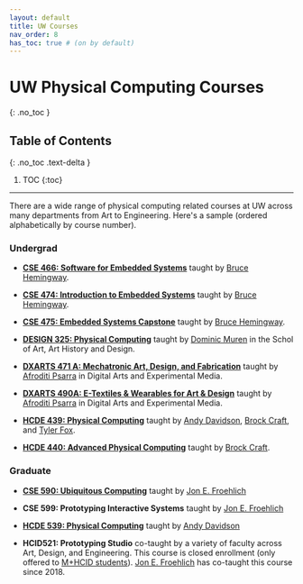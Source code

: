 ```yaml
---
layout: default
title: UW Courses
nav_order: 8
has_toc: true # (on by default)
---
```

# UW Physical Computing Courses
{: .no_toc }

## Table of Contents
{: .no_toc .text-delta }

1. TOC
{:toc}
---

There are a wide range of physical computing related courses at UW across many departments from Art to Engineering. Here's a sample (ordered alphabetically by course number).

### Undergrad

- [**CSE 466: Software for Embedded Systems**](http://courses.cs.washington.edu/courses/cse466/) taught by [Bruce Hemingway](https://www.cs.washington.edu/people/faculty/bruceh).
  
- [**CSE 474: Introduction to Embedded Systems**](http://courses.cs.washington.edu/courses/cse474/) taught by [Bruce Hemingway](https://www.cs.washington.edu/people/faculty/bruceh).

- [**CSE 475: Embedded Systems Capstone**](https://courses.cs.washington.edu/courses/cse475/) taught by [Bruce Hemingway](https://www.cs.washington.edu/people/faculty/bruceh).

- [**DESIGN 325: Physical Computing**](https://art.washington.edu/courses/2020/spring/design/325/a) taught by [Dominic Muren](https://art.washington.edu/people/dominic-muren) in the Schol of Art, Art History and Design.

- [**DXARTS 471 A: Mechatronic Art, Design, and Fabrication**](https://dxarts.washington.edu/courses/2020/winter/dxarts/471/a) taught by [Afroditi Psarra](https://dxarts.washington.edu/people/afroditi-psarra) in Digital Arts and Experimental Media.

- [**DXARTS 490A: E-Textiles & Wearables for Art & Design**](https://canvas.uw.edu/courses/1301821) taught by [Afroditi Psarra](https://dxarts.washington.edu/people/afroditi-psarra) in Digital Arts and Experimental Media.

- [**HCDE 439: Physical Computing**](https://www.washington.edu/students/crscat/hcde.html) taught by [Andy Davidson](https://www.hcde.washington.edu/davidson), [Brock Craft](http://www.brockcraft.com/), and [Tyler Fox](http://www.tylersfox.com/).

- [**HCDE 440: Advanced Physical Computing**](https://www.washington.edu/students/crscat/hcde.html) taught by [Brock Craft](http://www.brockcraft.com/).

### Graduate

- [**CSE 590: Ubiquitous Computing**](https://github.com/jonfroehlich/CSE590Sp2018) taught by [Jon E. Froehlich](https://homes.cs.washington.edu/~jonf)

- **CSE 599: Prototyping Interactive Systems** taught by [Jon E. Froehlich](https://homes.cs.washington.edu/~jonf)

- [**HCDE 539: Physical Computing**](https://www.washington.edu/students/crscat/hcde.html) taught by [Andy Davidson](https://www.hcde.washington.edu/davidson)

- **HCID521: Prototyping Studio** co-taught by a variety of faculty across Art, Design, and Engineering. This course is closed enrollment (only offered to [M+HCID students](https://mhcid.washington.edu/)). [Jon E. Froehlich](https://homes.cs.washington.edu/~jonf) has co-taught this course since 2018.